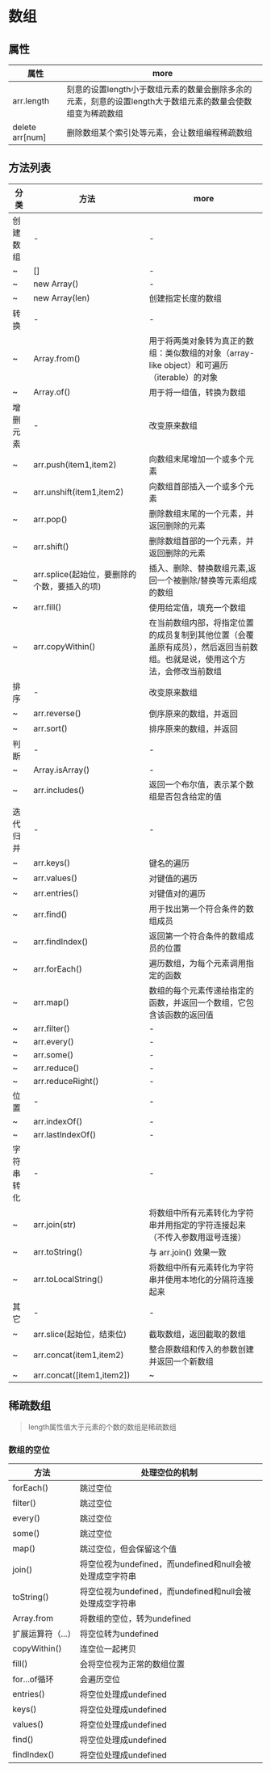 # 数组

## 属性

| 属性              | more                                                        |
|-----------------|-------------------------------------------------------------|
| arr.length      | 刻意的设置length小于数组元素的数量会删除多余的元素，刻意的设置length大于数组元素的数量会使数组变为稀疏数组 |
| delete arr[num] | 删除数组某个索引处等元素，会让数组编程稀疏数组                                     |

## 方法列表

| 分类    | 方法                           | more                                                          |
|-------|------------------------------|---------------------------------------------------------------|
| 创建数组  | -                            | -                                                             |
| ~     | []                           | -                                                             |
| ~     | new Array()                  | -                                                             |
| ~     | new Array(len)               | 创建指定长度的数组                                                     |
| 转换    | -                            | -                                                             |
| ~     | Array.from()                 | 用于将两类对象转为真正的数组：类似数组的对象（array-like object）和可遍历（iterable）的对象    |
| ~     | Array.of()                   | 用于将一组值，转换为数组                                                  |
| 增删元素  | -                            | 改变原来数组                                                        |
| ~     | arr.push(item1,item2)        | 向数组末尾增加一个或多个元素                                                |
| ~     | arr.unshift(item1,item2)     | 向数组首部插入一个或多个元素                                                |
| ~     | arr.pop()                    | 删除数组末尾的一个元素，并返回删除的元素                                          |
| ~     | arr.shift()                  | 删除数组首部的一个元素，并返回删除的元素                                          |
| ~     | arr.splice(起始位，要删除的个数，要插入的项) | 插入、删除、替换数组元素,返回一个被删除/替换等元素组成的数组                               |
| ~     | arr.fill()                   | 使用给定值，填充一个数组                                                  |
| ~     | arr.copyWithin()             | 在当前数组内部，将指定位置的成员复制到其他位置（会覆盖原有成员），然后返回当前数组。也就是说，使用这个方法，会修改当前数组 |
| 排序    | -                            | 改变原来数组                                                        |
| ~     | arr.reverse()                | 倒序原来的数组，并返回                                                   |
| ~     | arr.sort()                   | 排序原来的数组，并返回                                                   |
| 判断    | -                            | -                                                             |
| ~     | Array.isArray()              | -                                                             |
| ~     | arr.includes()               | 返回一个布尔值，表示某个数组是否包含给定的值                                        |
| 迭代归并  | -                            | -                                                             |
| ~     | arr.keys()                   | 键名的遍历                                                         |
| ~     | arr.values()                 | 对键值的遍历                                                        |
| ~     | arr.entries()                | 对键值对的遍历                                                       |
| ~     | arr.find()                   | 用于找出第一个符合条件的数组成员                                              |
| ~     | arr.findIndex()              | 返回第一个符合条件的数组成员的位置                                             |
| ~     | arr.forEach()                | 遍历数组，为每个元素调用指定的函数                                             |
| ~     | arr.map()                    | 数组的每个元素传递给指定的函数，并返回一个数组，它包含该函数的返回值                            |
| ~     | arr.filter()                 | -                                                             |
| ~     | arr.every()                  | -                                                             |
| ~     | arr.some()                   | -                                                             |
| ~     | arr.reduce()                 | -                                                             |
| ~     | arr.reduceRight()            | -                                                             |
| 位置    | -                            | -                                                             |
| ~     | arr.indexOf()                | -                                                             |
| ~     | arr.lastIndexOf()            | -                                                             |
| 字符串转化 | -                            | -                                                             |
| ~     | arr.join(str)                | 将数组中所有元素转化为字符串并用指定的字符连接起来（不传入参数用逗号连接）                         |
| ~     | arr.toString()               | 与 arr.join() 效果一致                                             |
| ~     | arr.toLocalString()          | 将数组中所有元素转化为字符串并使用本地化的分隔符连接起来                                  |
| 其它    | -                            | -                                                             |
| ~     | arr.slice(起始位，结束位)           | 截取数组，返回截取的数组                                                  |
| ~     | arr.concat(item1,item2)      | 整合原数组和传入的参数创建并返回一个新数组                                         |
| ~     | arr.concat([item1,item2])    | ~                                                             |

## 稀疏数组

> length属性值大于元素的个数的数组是稀疏数组

### 数组的空位

| 方法           | 处理空位的机制                                 |
|--------------|-----------------------------------------|
| forEach()    | 跳过空位                                    |
| filter()     | 跳过空位                                    |
| every()      | 跳过空位                                    |
| some()       | 跳过空位                                    |
| map()        | 跳过空位，但会保留这个值                            |
| join()       | 将空位视为undefined，而undefined和null会被处理成空字符串 |
| toString()   | 将空位视为undefined，而undefined和null会被处理成空字符串 |
| Array.from   | 将数组的空位，转为undefined                      |
| 扩展运算符（...）   | 将空位转为undefined                          |
| copyWithin() | 连空位一起拷贝                                 |
| fill()       | 会将空位视为正常的数组位置                           |
| for...of循环   | 会遍历空位                                   |
| entries()    | 将空位处理成undefined                         |
| keys()       | 将空位处理成undefined                         |
| values()     | 将空位处理成undefined                         |
| find()       | 将空位处理成undefined                         |
| findIndex()  | 将空位处理成undefined                         |
